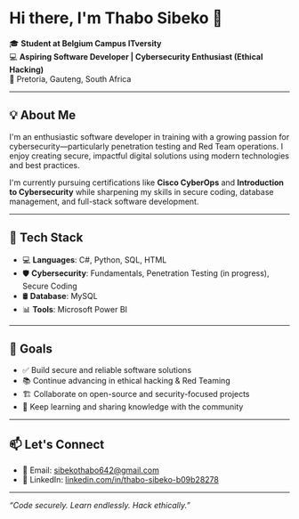 
# Hi there, I'm Thabo Sibeko 👋

🎓 **Student at Belgium Campus ITversity**  
💻 **Aspiring Software Developer | Cybersecurity Enthusiast (Ethical Hacking)**  
📍 Pretoria, Gauteng, South Africa

---

## 💡 About Me

I'm an enthusiastic software developer in training with a growing passion for cybersecurity—particularly penetration testing and Red Team operations. I enjoy creating secure, impactful digital solutions using modern technologies and best practices.

I'm currently pursuing certifications like **Cisco CyberOps** and **Introduction to Cybersecurity** while sharpening my skills in secure coding, database management, and full-stack software development.

---

## 🧰 Tech Stack

- 💻 **Languages**: C#, Python, SQL, HTML
- 🛡️ **Cybersecurity**: Fundamentals, Penetration Testing (in progress), Secure Coding
- 🛢️ **Database**: MySQL
- 📊 **Tools**: Microsoft Power BI

---

## 🎯 Goals

- ✅ Build secure and reliable software solutions
- 📚 Continue advancing in ethical hacking & Red Teaming
- 🏗️ Collaborate on open-source and security-focused projects
- 🧠 Keep learning and sharing knowledge with the community

---

## 📫 Let's Connect

- 📧 Email: [sibekothabo642@gmail.com](mailto:sibekothabo642@gmail.com)  
- 🔗 LinkedIn: [linkedin.com/in/thabo-sibeko-b09b28278](https://www.linkedin.com/in/thabo-sibeko-b09b28278)

---

_“Code securely. Learn endlessly. Hack ethically.”_


<!--
**Stormy312/Stormy312** is a ✨ _special_ ✨ repository because its `README.md` (this file) appears on your GitHub profile.

Here are some ideas to get you started:

- 🔭 I’m currently working on ...
- 🌱 I’m currently learning ...
- 👯 I’m looking to collaborate on ...
- 🤔 I’m looking for help with ...
- 💬 Ask me about ...
- 📫 How to reach me: ...
- 😄 Pronouns: ...
- ⚡ Fun fact: ...
-->
